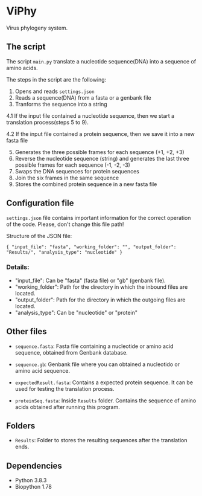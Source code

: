 # ViPhy
Virus phylogeny system.


## The script
The script ``main.py`` translate a nucleotide sequence(DNA) into a sequence of amino acids.

The steps in the script are the following:

1. Opens and reads ``settings.json``
2. Reads a sequence(DNA) from a fasta or a genbank file
3. Tranforms the sequence into a string

4.1 If the input file contained a nucleotide sequence, then we start a translation process(steps 5 to 9).

4.2 If the input file contained a protein sequence, then we save it into a new fasta file

5. Generates the three possible frames for each sequence (+1, +2, +3)
6. Reverse the nucleotide sequence (string) and generates the last three possible frames for each sequence (-1, -2, -3)
7. Swaps the DNA sequences for protein sequences
8. Join the six frames in the same sequence
9. Stores the combined protein sequence in a new fasta file


## Configuration file 

``settings.json`` file contains important information for the correct operation of the code. Please, don't change this file path!

Structure of the JSON file:

``
{
"input_file": "fasta",
"working_folder": "",
"output_folder": "Results/",
"analysis_type": "nucleotide"
}
``

### Details: 

- "input_file": Can be "fasta" (fasta file) or "gb" (genbank file).
- "working_folder":  Path for the directory in which the inbound files are located.
- "output_folder": Path for the directory in which the outgoing files are located.
- "analysis_type": Can be "nucleotide" or "protein"


## Other files

- ``sequence.fasta``: Fasta file containing a nucleotide or amino acid sequence, obtained from Genbank database. 

- ``sequence.gb``: Genbank file where you can obtained a nucleotido or amino acid sequence. 

- ``expectedResult.fasta``: Contains a expected protein sequence. It can be used for testing the translation process. 

- ``proteinSeq.fasta``: Inside `Results` folder. Contains the sequence of amino acids obtained after running this program.


## Folders

- ``Results``: Folder to stores the resulting sequences after the translation ends. 


## Dependencies

- Python 3.8.3
- Biopython 1.78
